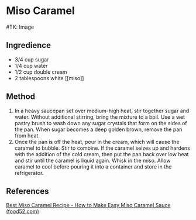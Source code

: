 # Miso Caramel
#TK: Image
## Ingredience
-   3/4 cup sugar  
-   1/4 cup water  
-   1/2 cup double cream  
-   2 tablespoons white [[miso]]

## Method
1. In a heavy saucepan set over medium-high heat, stir together sugar and water. Without additional stirring, bring the mixture to a boil. Use a wet pastry brush to wash down any sugar crystals that form on the sides of the pan. When sugar becomes a deep golden brown, remove the pan from heat.
2. Once the pan is off the heat, pour in the cream, which will cause the caramel to bubble. Stir to combine. If the caramel seizes up and hardens with the addition of the cold cream, then put the pan back over low heat and stir until the caramel is liquid again. Whisk in the miso. Allow caramel to cool before pouring it into a container and store in the refrigerator.

## References
[Best Miso Caramel Recipe - How to Make Easy Miso Caramel Sauce (food52.com)](https://food52.com/recipes/18618-miso-caramel)